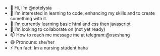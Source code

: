 - 👋 Hi, I’m @notelysia
- 👀 I’m interested in learning to code, enhancing my skills and to create something with it.
- 🌱 I’m currently learning basic html and css then javascript
- 💞️ I’m looking to collaborate on (not yet ready)
- 📫 How to reach me message me at telegram:@xsxshang
- 😄 Pronouns: she/her
- ⚡ Fun fact: Im a nursing student haha

<!---
notelysia/notelysia is a ✨ special ✨ repository because its `README.md` (this file) appears on your GitHub profile.
You can click the Preview link to take a look at your changes.
--->
